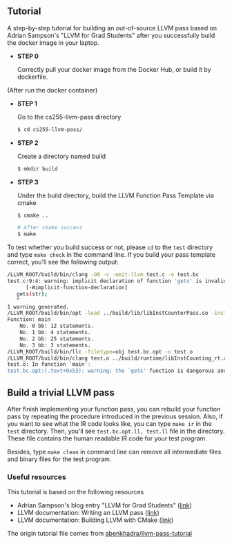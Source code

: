 
## Tutorial ##
A step-by-step tutorial for building an out-of-source LLVM pass based on Adrian Sampson's "LLVM for Grad Students" after you successfully build the docker image in your laptop.

- <b>STEP 0</b>

  Correctly pull your docker image from the Docker Hub, or build it by dockerfile. 
  
 
(After run the docker container)
- <b>STEP 1</b>
  
  Go to the cs255-llvm-pass directory
  ```bash
  $ cd cs255-llvm-pass/
  ```

- <b>STEP 2</b>

  Create a directory named build
  ```bash
  $ mkdir build
  ```

- <b>STEP 3</b>
 
  Under the build directory, build the LLVM Function Pass Template via cmake
  ```bash
  $ cmake ..
  
  # After cmake success
  $ make
  ```
  
To test whether you build success or not, please `cd` to the `test` directory and type `make check` in the command line.
If you build your pass template correct, you'll see the following output:
```bash
/LLVM_ROOT/build/bin/clang -O0 -c -emit-llvm test.c -o test.bc
test.c:9:4: warning: implicit declaration of function 'gets' is invalid in C99
      [-Wimplicit-function-declaration]
   gets(str);
   ^
1 warning generated.
/LLVM_ROOT/build/bin/opt -load ../build/lib/libInstCounterPass.so -inst-count <test.bc> test.bc.opt
Function: main
	No. 0 bb: 12 statements.
	No. 1 bb: 4 statements.
	No. 2 bb: 25 statements.
	No. 3 bb: 3 statements.
/LLVM_ROOT/build/bin/llc -filetype=obj test.bc.opt -o test.o
/LLVM_ROOT/build/bin/clang test.o ../build/runtime/libInstCounting_rt.a -o test
test.o: In function `main':
test.bc.opt:(.text+0x53): warning: the `gets' function is dangerous and should not be used.
```

## Build a trivial LLVM pass ##
After finish implementing your function pass, you can rebuild your function pass by repeating the procedure introduced in the previous session. Also, if you want to see what the IR code looks like, you can type `make ir` in the `test` directory. Then, you'll see `test.bc.opt.ll, test.ll` file in the directory. These file contains the human readable IR code for your test program. 

Besides, type `make clean` in command line can remove all intermediate files and binary files for the test program.

### Useful resources
This tutorial is based on the following resources

- Adrian Sampson's blog entry "LLVM for Grad Students" ([link](http://adriansampson.net/blog/llvm.html))
- LLVM documentation: Writing an LLVM pass ([link](http://llvm.org/docs/WritingAnLLVMPass.html))
- LLVM documentation: Building LLVM with CMake ([link](http://llvm.org/docs/CMake.html#cmake-out-of-source-pass))

The origin tutorial file comes from [abenkhadra/llvm-pass-tutorial](https://github.com/abenkhadra/llvm-pass-tutorial)
